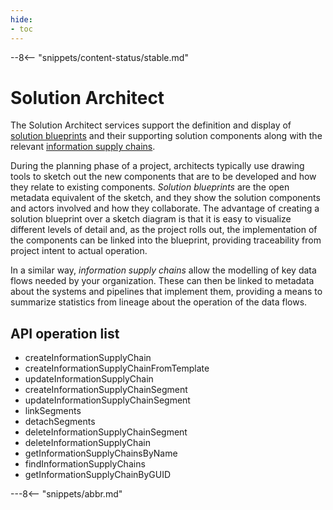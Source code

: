 ```yaml
---
hide:
- toc
---
```


<!-- SPDX-License-Identifier: CC-BY-4.0 -->
<!-- Copyright Contributors to the Egeria project. -->

--8<-- "snippets/content-status/stable.md"

# Solution Architect

The Solution Architect services support the definition and display of [solution blueprints](/concepts/solution-blueprint) and their supporting solution components along with the relevant [information supply chains](/concepts/information-supply-chain).

During the planning phase of a project, architects typically use drawing tools to sketch out the new components that are to be developed and how they relate to existing components.  *Solution blueprints* are the open metadata equivalent of the sketch, and they show the solution components and actors involved and how they collaborate.  The advantage of creating a solution blueprint over a sketch diagram is that it is easy to visualize different levels of detail and, as the project rolls out, the implementation of the components can be linked into the blueprint, providing traceability from project intent to actual operation.  

In a similar way, *information supply chains* allow the modelling of key data flows needed by your organization.   These can then be linked to metadata about the systems and pipelines that implement them, providing a means to summarize statistics from lineage about the operation of the data flows.  




## API operation list

* createInformationSupplyChain
* createInformationSupplyChainFromTemplate
* updateInformationSupplyChain
* createInformationSupplyChainSegment
* updateInformationSupplyChainSegment
* linkSegments
* detachSegments
* deleteInformationSupplyChainSegment
* deleteInformationSupplyChain
* getInformationSupplyChainsByName
* findInformationSupplyChains
* getInformationSupplyChainByGUID

---8<-- "snippets/abbr.md"






